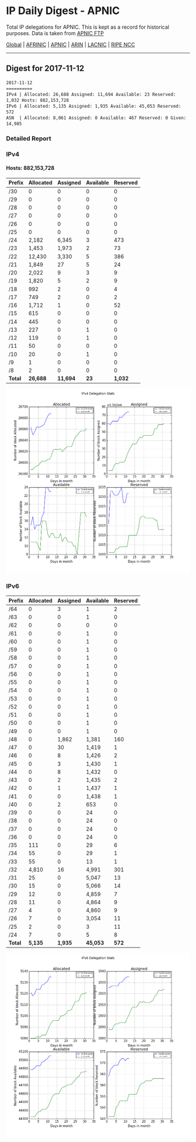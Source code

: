 # IP Daily Digest - APNIC

Total IP delegations for APNIC. This is kept as a record for historical purposes. Data is taken from [APNIC FTP](https://ftp.apnic.net/)

[Global](https://github.com/csmets/IP-Daily-Digest) | [AFRINIC](https://github.com/csmets/IP-Daily-Digest/tree/master/archives/AFRINIC) | [APNIC](https://github.com/csmets/IP-Daily-Digest/tree/master/archives/APNIC) | [ARIN](https://github.com/csmets/IP-Daily-Digest/tree/master/archives/ARIN) | [LACNIC](https://github.com/csmets/IP-Daily-Digest/tree/master/archives/LACNIC) | [RIPE NCC](https://github.com/csmets/IP-Daily-Digest/tree/master/archives/RIPE_NCC)

---

## Digest for 2017-11-12
```
2017-11-12
==========
IPv4 | Allocated: 26,688 Assigned: 11,694 Available: 23 Reserved: 1,032 Hosts: 882,153,728
IPv6 | Allocated: 5,135 Assigned: 1,935 Available: 45,053 Reserved: 572
ASN  | Allocated: 8,061 Assigned: 0 Available: 467 Reserved: 0 Given: 14,985
```

### Detailed Report

### IPv4

#### Hosts: **882,153,728**

| Prefix | Allocated | Assigned | Available | Reserved |
| ----- | ----- | ----- | ----- | ----- |
| /30 | 0 | 0 | 0 | 0 |
| /29 | 0 | 0 | 0 | 0 |
| /28 | 0 | 0 | 0 | 0 |
| /27 | 0 | 0 | 0 | 0 |
| /26 | 0 | 0 | 0 | 0 |
| /25 | 0 | 0 | 0 | 0 |
| /24 | 2,182 | 6,345 | 3 | 473 |
| /23 | 1,453 | 1,973 | 2 | 73 |
| /22 | 12,430 | 3,330 | 5 | 386 |
| /21 | 1,849 | 27 | 5 | 24 |
| /20 | 2,022 | 9 | 3 | 9 |
| /19 | 1,820 | 5 | 2 | 9 |
| /18 | 992 | 2 | 0 | 4 |
| /17 | 749 | 2 | 0 | 2 |
| /16 | 1,712 | 1 | 0 | 52 |
| /15 | 615 | 0 | 0 | 0 |
| /14 | 445 | 0 | 0 | 0 |
| /13 | 227 | 0 | 1 | 0 |
| /12 | 119 | 0 | 1 | 0 |
| /11 | 50 | 0 | 0 | 0 |
| /10 | 20 | 0 | 1 | 0 |
| /9 | 1 | 0 | 0 | 0 |
| /8 | 2 | 0 | 0 | 0 |
| **Total** | **26,688** | **11,694** | **23** | **1,032** |

![ipv4-stats](ipv4-figure.png)

### IPv6

| Prefix | Allocated | Assigned | Available | Reserved |
| ----- | ----- | ----- | ----- | ----- |
| /64 | 0 | 3 | 1 | 2 |
| /63 | 0 | 0 | 1 | 0 |
| /62 | 0 | 0 | 0 | 0 |
| /61 | 0 | 0 | 1 | 0 |
| /60 | 0 | 0 | 1 | 0 |
| /59 | 0 | 0 | 1 | 0 |
| /58 | 0 | 0 | 1 | 0 |
| /57 | 0 | 0 | 1 | 0 |
| /56 | 0 | 0 | 1 | 0 |
| /55 | 0 | 0 | 1 | 0 |
| /54 | 0 | 0 | 1 | 0 |
| /53 | 0 | 0 | 1 | 0 |
| /52 | 0 | 0 | 1 | 0 |
| /51 | 0 | 0 | 1 | 0 |
| /50 | 0 | 0 | 1 | 0 |
| /49 | 0 | 0 | 1 | 0 |
| /48 | 0 | 1,862 | 1,381 | 160 |
| /47 | 0 | 30 | 1,419 | 1 |
| /46 | 0 | 8 | 1,426 | 2 |
| /45 | 0 | 3 | 1,430 | 1 |
| /44 | 0 | 8 | 1,432 | 0 |
| /43 | 0 | 2 | 1,435 | 2 |
| /42 | 0 | 1 | 1,437 | 1 |
| /41 | 0 | 0 | 1,438 | 1 |
| /40 | 0 | 2 | 653 | 0 |
| /39 | 0 | 0 | 24 | 0 |
| /38 | 0 | 0 | 24 | 0 |
| /37 | 0 | 0 | 24 | 0 |
| /36 | 0 | 0 | 24 | 0 |
| /35 | 111 | 0 | 29 | 6 |
| /34 | 55 | 0 | 29 | 1 |
| /33 | 55 | 0 | 13 | 1 |
| /32 | 4,810 | 16 | 4,991 | 301 |
| /31 | 25 | 0 | 5,047 | 13 |
| /30 | 15 | 0 | 5,066 | 14 |
| /29 | 12 | 0 | 4,859 | 7 |
| /28 | 11 | 0 | 4,864 | 9 |
| /27 | 4 | 0 | 4,860 | 9 |
| /26 | 7 | 0 | 3,054 | 11 |
| /25 | 2 | 0 | 3 | 11 |
| /24 | 7 | 0 | 5 | 8 |
| **Total** | **5,135** | **1,935** | **45,053** | **572** |

![ipv6-stats](ipv6-figure.png)